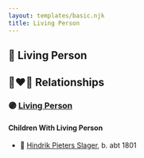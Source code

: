 ```yaml
---
layout: templates/basic.njk
title: Living Person
---
```

## 🔵 Living Person


## 👩‍❤️‍👨 Relationships

### 🟣 [Living Person](/people/6/63361989)

#### Children With Living Person
* 🔵 [Hindrik Pieters Slager](/people/5/59390240), b. abt 1801